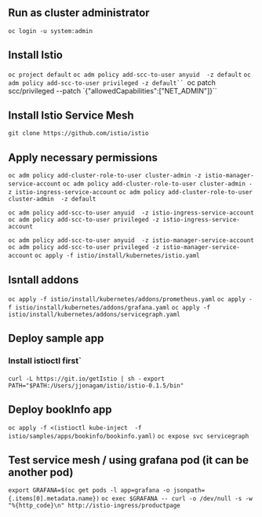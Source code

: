 
## Run as cluster administrator
`oc login -u system:admin`

## Install Istio
`oc project default`
`oc adm policy add-scc-to-user anyuid  -z default`
`oc adm policy add-scc-to-user privileged -z default``
`oc patch scc/privileged --patch `{\"allowedCapabilities\":[\"NET_ADMIN\"]}``



## Install Istio Service Mesh
`git clone https://github.com/istio/istio`




## Apply necessary permissions 

`oc adm policy add-cluster-role-to-user cluster-admin -z istio-manager-service-account`
`oc adm policy add-cluster-role-to-user cluster-admin -z istio-ingress-service-account`
`oc adm policy add-cluster-role-to-user cluster-admin  -z default`

`oc adm policy add-scc-to-user anyuid  -z istio-ingress-service-account`
`oc adm policy add-scc-to-user privileged -z istio-ingress-service-account`

`oc adm policy add-scc-to-user anyuid  -z istio-manager-service-account`
`oc adm policy add-scc-to-user privileged -z istio-manager-service-account`
`oc apply -f istio/install/kubernetes/istio.yaml`



## Isntall addons
`oc apply -f istio/install/kubernetes/addons/prometheus.yaml`
`oc apply -f istio/install/kubernetes/addons/grafana.yaml`
`oc apply -f istio/install/kubernetes/addons/servicegraph.yaml`



## Deploy sample app
### Install istioctl first`
`curl -L https://git.io/getIstio | sh -`
`export PATH="$PATH:/Users/jjonagam/istio/istio-0.1.5/bin"`


## Deploy bookInfo app
`oc apply -f <(istioctl kube-inject  -f istio/samples/apps/bookinfo/bookinfo.yaml)`
`oc expose svc servicegraph`


## Test service mesh / using grafana pod (it can be another pod)
`export GRAFANA=$(oc get pods -l app=grafana -o jsonpath={.items[0].metadata.name})`
`oc exec $GRAFANA -- curl -o /dev/null -s -w "%{http_code}\n" http://istio-ingress/productpage`
